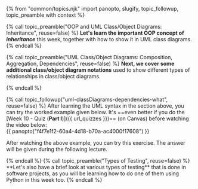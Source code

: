 {% from "common/topics.njk" import panopto, slugify, topic_followup, topic_preamble with context %}

{% call topic_preamble("OOP and UML Class/Object Diagrams: Inheritance", reuse=false) %}
**Let's learn the important OOP concept of _inheritance_** this week, together with how to show it in UML class diagrams.
{% endcall %}
<!-- ---------------------------------------------------------------------------- -->
{% call topic_preamble("UML Class/Object Diagrams: Composition, Aggregation, Dependencies", reuse=false) %}
**Next, we cover some additional class/object diagram notations** used to show different types of relationships in class/object diagrams.

{% endcall %}
<!-- ---------------------------------------------------------------------------- -->
{% call topic_followup("uml-classDiagrams-dependencies-what", reuse=false) %}
After learning the UML syntax in the section above, you can try the worked example given below. It's ==even better if you do the [Week 10 - Quiz (**Part I**)]({{ url_quizzes }})== (on Canvas) before watching the video below:<br>
{{ panopto("f4f7e1f2-60a4-4d18-b70a-ac4000f17608") }}

After watching the above example, you can try this exercise. The answer will be given during the following lecture.

<panel header="Exercise: Draw class/object diagrams for HouseManager code">
<include src="exercise-houseManagerUmlDiagrams-fragment.md" />
</panel>
<p/>
{% endcall %}
<!-- ---------------------------------------------------------------------------- -->
{% call topic_preamble("Types of Testing", reuse=false) %}
**Let's also have a brief look at various types of testing** that is done in software projects, as you will be learning how to do one of them using Python in this week too.
{% endcall %}
<!-- ---------------------------------------------------------------------------- -->
